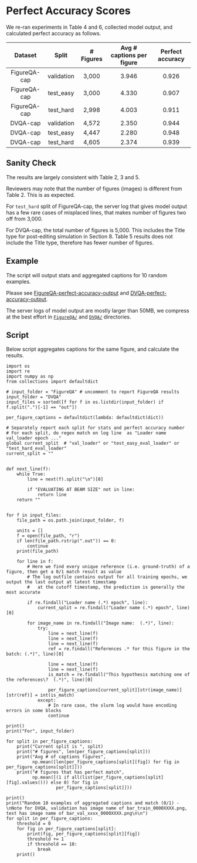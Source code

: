 # Perfect Accuracy Scores

We re-ran experiments in Table 4 and 6, collected model output, and calculated perfect accuracy as follows.

|    Dataset   |    Split   | # Figures | Avg # captions per figure | Perfect accuracy |
|:------------:|:----------:|:---------:|:-------------------------:|:----------------:|
| FigureQA-cap | validation |   3,000   |           3.946           |       0.926      |
| FigureQA-cap |  test_easy |   3,000   |           4.330           |       0.907      |
| FigureQA-cap |  test_hard |   2,998   |           4.003           |       0.911      |
|   DVQA-cap   | validation |   4,572   |           2.350           |       0.944      |
|   DVQA-cap   |  test_easy |   4,447   |           2.280           |       0.948      |
|   DVQA-cap   |  test_hard |   4,605   |           2.374           |       0.939      |
 

## Sanity Check

The results are largely consistent with Table 2, 3 and 5. 

Reviewers may note that the number of figures (images) is different from Table 2. This is as expected. 

For `test_hard` split of FigureQA-cap, the server log that gives model output has a few rare cases of misplaced lines, that makes number of figures two off from 3,000.

For DVQA-cap, the total number of figures is 5,000. This includes the Title type for post-editing simulation in Section 8. Table 5 results does not include the Title type, therefore has fewer number of figures.

## Example

The script will output stats and aggregated captions for 10 random examples.

Please see [FigureQA-perfect-accuracy-output](https://github.com/anonymous-web2021-sub/data-release/blob/master/aggregated-perfect-accuracy/FigureQA-perfect-accuracy-output) and [DVQA-perfect-accuracy-output](https://github.com/anonymous-web2021-sub/data-release/blob/master/aggregated-perfect-accuracy/DVQA-perfect-accuracy-output).

The server logs of model output are mostly larger than 50MB, we compress at the best effort in [`FigureQA/`](https://github.com/anonymous-web2021-sub/data-release/tree/master/aggregated-perfect-accuracy/FigureQA) and [`DVQA/`](https://github.com/anonymous-web2021-sub/data-release/tree/master/aggregated-perfect-accuracy/DVQA) directories. 


## Script

Below script aggregates captions for the same figure, and calculate the results. 

```
import os
import re
import numpy as np
from collections import defaultdict

# input_folder = "FigureQA" # uncomment to report FigureQA results
input_folder = "DVQA"
input_files = sorted([f for f in os.listdir(input_folder) if f.split(".")[-1] == "out"])

per_figure_captions = defaultdict(lambda: defaultdict(dict))

# Separately report each split for stats and perfect accuracy number
# For each split, do regex match on log line  as "Loader name val_loader epoch ..."
global current_split  # "val_loader" or "test_easy_eval_loader" or "test_hard_eval_loader"
current_split = ""


def next_line(f):
    while True:
        line = next(f).split("\n")[0]

        if "EVALUATING AT BEAM SIZE" not in line:
            return line
    return ""


for f in input_files:
    file_path = os.path.join(input_folder, f)

    units = []
    f = open(file_path, "r")
    if len(file_path.rstrip(".out")) == 0:
        continue
    print(file_path)

    for line in f:
        # Here we find every unique reference (i.e. ground-truth) of a figure, then get a 0/1 match result as value
        # The log outfile contains output for all training epochs, we output the last output at latest timestamp
        #   at the cutoff timestamp, the prediction is generally the most accurate

        if re.findall("Loader name (.*) epoch", line):
            current_split = re.findall("Loader name (.*) epoch", line)[0]

        for image_name in re.findall("Image name:  (.*)", line):
            try:
                line = next_line(f)
                line = next_line(f)
                line = next_line(f)
                ref = re.findall("References .* for this figure in the batch: (.*)", line)[0]

                line = next_line(f)
                line = next_line(f)
                is_match = re.findall("This hypothesis matching one of the references\?  (.*)", line)[0]

                per_figure_captions[current_split][str(image_name)][str(ref)] = int(is_match)
            except:
                # In rare case, the slurm log would have encoding errors in some blocks
                continue

print()
print("For", input_folder)

for split in per_figure_captions:
    print("Current split is ", split)
    print("# figures", len(per_figure_captions[split]))
    print("Avg # of captions figures",
          np.mean([len(per_figure_captions[split][fig]) for fig in per_figure_captions[split]]))
    print("# figures that has perfect match",
          np.mean([(1 if all(list(per_figure_captions[split][fig].values())) else 0) for fig in
                   per_figure_captions[split]]))

print()
print("Random 10 examples of aggregated captions and match (0/1) - \nNote for DVQA, validation has image name of bar_train_0000XXXX.png, test has image name of bar_val_xxxx_0000XXXX.png\n\n")
for split in per_figure_captions:
    threshold = 0
    for fig in per_figure_captions[split]:
        print(fig, per_figure_captions[split][fig])
        threshold += 1
        if threshold == 10:
            break
    print()
```
